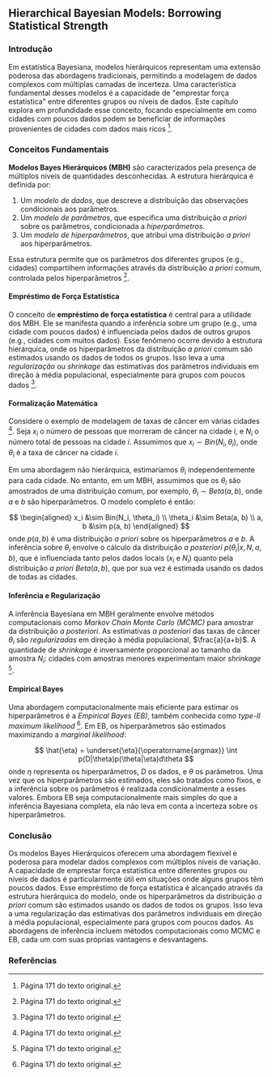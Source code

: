 ## Hierarchical Bayesian Models: Borrowing Statistical Strength

### Introdução
Em estatística Bayesiana, modelos hierárquicos representam uma extensão poderosa das abordagens tradicionais, permitindo a modelagem de dados complexos com múltiplas camadas de incerteza. Uma característica fundamental desses modelos é a capacidade de "emprestar força estatística" entre diferentes grupos ou níveis de dados. Este capítulo explora em profundidade esse conceito, focando especialmente em como cidades com poucos dados podem se beneficiar de informações provenientes de cidades com dados mais ricos [^55].

### Conceitos Fundamentais
**Modelos Bayes Hierárquicos (MBH)** são caracterizados pela presença de múltiplos níveis de quantidades desconhecidas. A estrutura hierárquica é definida por:
1.  Um *modelo de dados*, que descreve a distribuição das observações condicionais aos parâmetros.
2.  Um *modelo de parâmetros*, que especifica uma distribuição *a priori* sobre os parâmetros, condicionada a *hiperparâmetros*.
3.  Um *modelo de hiperparâmetros*, que atribui uma distribuição *a priori* aos hiperparâmetros.

Essa estrutura permite que os parâmetros dos diferentes grupos (e.g., cidades) compartilhem informações através da distribuição *a priori* comum, controlada pelos hiperparâmetros [^55].

#### Empréstimo de Força Estatística
O conceito de **empréstimo de força estatística** é central para a utilidade dos MBH. Ele se manifesta quando a inferência sobre um grupo (e.g., uma cidade com poucos dados) é influenciada pelos dados de outros grupos (e.g., cidades com muitos dados). Esse fenômeno ocorre devido à estrutura hierárquica, onde os hiperparâmetros da distribuição *a priori* comum são estimados usando os dados de todos os grupos. Isso leva a uma *regularização* ou *shrinkage* das estimativas dos parâmetros individuais em direção à média populacional, especialmente para grupos com poucos dados [^55].

#### Formalização Matemática
Considere o exemplo de modelagem de taxas de câncer em várias cidades [^55]. Seja $x_i$ o número de pessoas que morreram de câncer na cidade $i$, e $N_i$ o número total de pessoas na cidade $i$. Assumimos que $x_i \sim Bin(N_i, \theta_i)$, onde $\theta_i$ é a taxa de câncer na cidade $i$.

Em uma abordagem não hierárquica, estimaríamos $\theta_i$ independentemente para cada cidade. No entanto, em um MBH, assumimos que os $\theta_i$ são amostrados de uma distribuição comum, por exemplo, $\theta_i \sim Beta(a, b)$, onde $a$ e $b$ são hiperparâmetros. O modelo completo é então:

$$ \begin{aligned} x_i &\sim Bin(N_i, \theta_i) \\ \theta_i &\sim Beta(a, b) \\ a, b &\sim p(a, b) \end{aligned} $$
onde $p(a, b)$ é uma distribuição *a priori* sobre os hiperparâmetros $a$ e $b$. A inferência sobre $\theta_i$ envolve o cálculo da distribuição *a posteriori* $p(\theta_i | x, N, a, b)$, que é influenciada tanto pelos dados locais ($x_i$ e $N_i$) quanto pela distribuição *a priori* $Beta(a, b)$, que por sua vez é estimada usando os dados de todas as cidades.

#### Inferência e Regularização
A inferência Bayesiana em MBH geralmente envolve métodos computacionais como *Markov Chain Monte Carlo (MCMC)* para amostrar da distribuição *a posteriori*. As estimativas *a posteriori* das taxas de câncer $\theta_i$ são *regularizadas* em direção à média populacional, $\frac{a}{a+b}$. A quantidade de *shrinkage* é inversamente proporcional ao tamanho da amostra $N_i$: cidades com amostras menores experimentam maior *shrinkage* [^55].

#### Empirical Bayes
Uma abordagem computacionalmente mais eficiente para estimar os hiperparâmetros é a *Empirical Bayes (EB)*, também conhecida como *type-II maximum likelihood* [^55]. Em EB, os hiperparâmetros são estimados maximizando a *marginal likelihood*:

$$ \hat{\eta} = \underset{\eta}{\operatorname{argmax}} \int p(D|\theta)p(\theta|\eta)d\theta $$
onde $\eta$ representa os hiperparâmetros, $D$ os dados, e $\theta$ os parâmetros. Uma vez que os hiperparâmetros são estimados, eles são tratados como fixos, e a inferência sobre os parâmetros é realizada condicionalmente a esses valores. Embora EB seja computacionalmente mais simples do que a inferência Bayesiana completa, ela não leva em conta a incerteza sobre os hiperparâmetros.

### Conclusão
Os modelos Bayes Hierárquicos oferecem uma abordagem flexível e poderosa para modelar dados complexos com múltiplos níveis de variação. A capacidade de emprestar força estatística entre diferentes grupos ou níveis de dados é particularmente útil em situações onde alguns grupos têm poucos dados. Esse empréstimo de força estatística é alcançado através da estrutura hierárquica do modelo, onde os hiperparâmetros da distribuição *a priori* comum são estimados usando os dados de todos os grupos. Isso leva a uma regularização das estimativas dos parâmetros individuais em direção à média populacional, especialmente para grupos com poucos dados. As abordagens de inferência incluem métodos computacionais como MCMC e EB, cada um com suas próprias vantagens e desvantagens.

### Referências
[^55]: Página 171 do texto original.
<!-- END -->